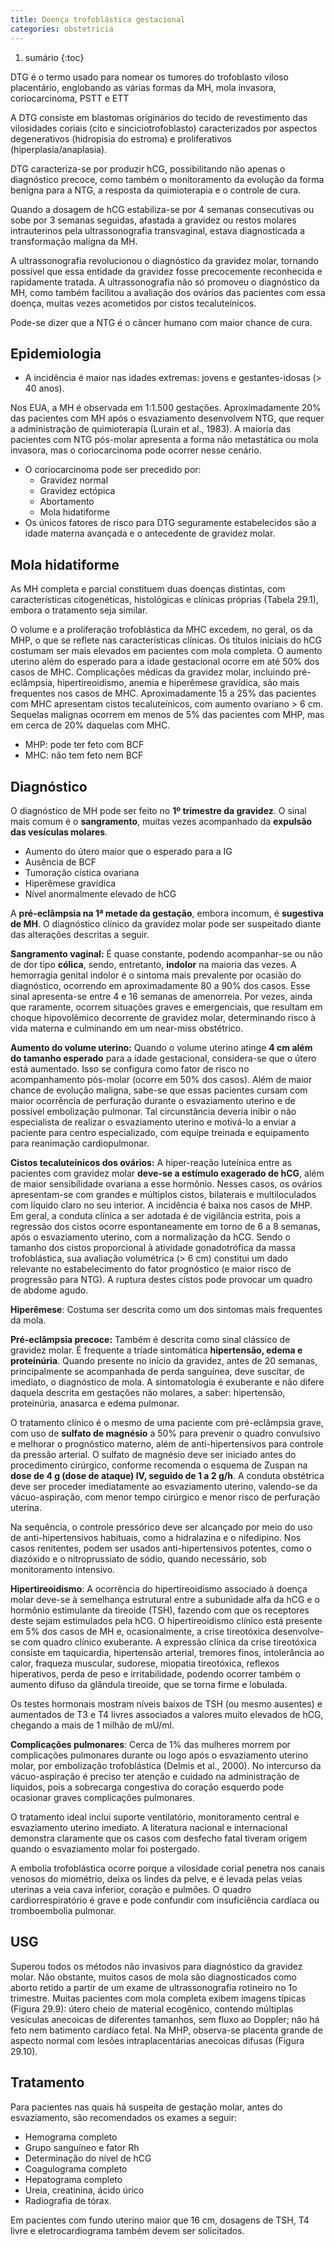 ```yaml
---
title: Doença trofoblástica gestacional
categories: obstetricia
---
```


1. sumário
{:toc}

DTG é o termo usado para nomear os tumores do trofoblasto viloso placentário, englobando as várias formas da MH, mola invasora, coriocarcinoma, PSTT e ETT

A DTG consiste em blastomas originários do tecido de revestimento das vilosidades coriais (cito e
sinciciotrofoblasto) caracterizados por aspectos degenerativos (hidropisia do estroma) e proliferativos
(hiperplasia/anaplasia).

DTG caracteriza-se por produzir hCG, possibilitando não apenas o diagnóstico precoce, como também o
monitoramento da evolução da forma benigna para a NTG, a resposta da quimioterapia e o controle de cura.

Quando a dosagem de hCG estabiliza-se por 4 semanas
consecutivas ou sobe por 3 semanas seguidas, afastada a gravidez ou restos molares intrauterinos pela
ultrassonografia transvaginal, estava diagnosticada a transformação maligna da MH.

A ultrassonografia revolucionou o diagnóstico da gravidez molar, tornando possível que essa
entidade da gravidez fosse precocemente reconhecida e rapidamente tratada. A ultrassonografia não só
promoveu o diagnóstico da MH, como também facilitou a avaliação dos ovários das pacientes com essa doença,
muitas vezes acometidos por cistos tecaluteínicos.

Pode-se dizer que a NTG é o câncer humano com maior chance
de cura.


## Epidemiologia

* A incidência é maior nas idades extremas: jovens e gestantes-idosas (>  40 anos).

Nos EUA, a MH é observada em 1:1.500 gestações. Aproximadamente 20% das pacientes com MH após o
esvaziamento desenvolvem NTG, que requer a administração de quimioterapia (Lurain et al., 1983). A maioria das
pacientes com NTG pós-molar apresenta a forma não metastática ou mola invasora, mas o coriocarcinoma pode
ocorrer nesse cenário.

  * O coriocarcinoma pode ser precedido por:
    * Gravidez normal
    * Gravidez ectópica
    * Abortamento
    * Mola hidatiforme
* Os únicos fatores de risco para DTG seguramente estabelecidos são a idade materna avançada e o antecedente de gravidez molar.

## Mola hidatiforme

As MH completa e parcial constituem duas doenças distintas, com características citogenéticas, histológicas e
clínicas próprias (Tabela 29.1), embora o tratamento seja similar.

O volume e a proliferação trofoblástica da MHC excedem, no geral, os da MHP, o que se reflete nas
características clínicas. Os títulos iniciais do hCG costumam ser mais elevados em pacientes com mola completa.
O aumento uterino além do esperado para a idade gestacional ocorre em até 50% dos casos de MHC.
Complicações médicas da gravidez molar, incluindo pré-eclâmpsia, hipertireoidismo, anemia e hiperêmese
gravídica, são mais frequentes nos casos de MHC. Aproximadamente 15 a 25% das pacientes com MHC
apresentam cistos tecaluteínicos, com aumento ovariano > 6 cm. Sequelas malignas ocorrem em menos de 5%
das pacientes com MHP, mas em cerca de 20% daquelas com MHC.

* MHP: pode ter feto com BCF
* MHC: não tem feto nem BCF

## Diagnóstico

O diagnóstico de MH pode ser feito no **1º trimestre da gravidez**. O sinal mais comum é o **sangramento**, muitas
vezes acompanhado da **expulsão das vesículas molares**.

* Aumento do útero maior que o esperado para a IG
* Ausência de BCF
* Tumoração cística ovariana
* Hiperêmese gravídica
* Nível anormalmente elevado de hCG

A **pré-eclâmpsia na 1ª metade da gestação**, embora incomum, é **sugestiva de MH**. O diagnóstico clínico da gravidez molar pode ser suspeitado diante das alterações descritas a seguir.


**Sangramento vaginal:** É quase constante, podendo acompanhar-se ou não de dor tipo **cólica**, sendo, entretanto, **indolor** na maioria
das vezes. A hemorragia genital indolor é o sintoma mais prevalente por ocasião do diagnóstico, ocorrendo em
aproximadamente 80 a 90% dos casos. Esse sinal apresenta-se entre 4 e 16 semanas de amenorreia. Por vezes, ainda que raramente, ocorrem situações graves e emergenciais, que resultam em choque
hipovolêmico decorrente de gravidez molar, determinando risco à vida materna e culminando em um near-miss
obstétrico.

**Aumento do volume uterino:**
Quando o volume uterino atinge **4 cm além do tamanho esperado** para a idade gestacional, considera-se que
o útero está aumentado. Isso se configura como fator de risco no acompanhamento pós-molar (ocorre em 50% dos casos). Além de maior chance de evolução maligna, sabe-se que essas pacientes cursam com maior ocorrência de perfuração durante o esvaziamento uterino e de possível embolização pulmonar.  Tal circunstância deveria inibir o não especialista de realizar o esvaziamento uterino e motivá-lo a enviar a paciente para centro especializado, com equipe treinada e equipamento para
reanimação cardiopulmonar.

**Cistos tecaluteínicos dos ovários:** A hiper-reação luteínica entre as pacientes com gravidez molar **deve-se a estímulo exagerado de hCG**, além
de maior sensibilidade ovariana a esse hormônio. Nesses casos, os ovários apresentam-se com grandes e
múltiplos cistos, bilaterais e multiloculados com líquido claro no seu interior. A incidência é baixa nos casos de MHP. Em geral, a conduta clínica a ser adotada é de vigilância estrita, pois a regressão
dos cistos ocorre espontaneamente em torno de 6 a 8 semanas, após o esvaziamento uterino, com a
normalização da hCG. Sendo o tamanho dos cistos proporcional à atividade gonadotrófica da massa trofoblástica, sua avaliação
volumétrica (> 6 cm) constitui um dado relevante no estabelecimento do fator prognóstico (e maior risco de progressão para NTG). A ruptura destes cistos pode provocar um quadro de abdome agudo.

**Hiperêmese**: Costuma ser descrita como um dos sintomas mais frequentes da mola.

**Pré-eclâmpsia precoce:** Também é descrita como sinal clássico de gravidez molar.  É
frequente a tríade sintomática **hipertensão, edema e proteinúria**. Quando presente no início da gravidez, antes de 20 semanas, principalmente se acompanhada de perda sanguínea, deve suscitar, de imediato, o diagnóstico de mola. A sintomatologia é exuberante e não difere daquela descrita em gestações
não molares, a saber: hipertensão, proteinúria, anasarca e edema pulmonar.

O tratamento clínico é o mesmo de uma paciente com pré-eclâmpsia grave, com uso de **sulfato de magnésio**
a 50% para prevenir o quadro convulsivo e melhorar o prognóstico materno, além de anti-hipertensivos para
controle da pressão arterial. O sulfato de magnésio deve ser iniciado antes do procedimento cirúrgico, conforme
recomenda o esquema de Zuspan na **dose de 4 g (dose de ataque) IV, seguido de 1 a 2 g/h**. A conduta obstétrica
deve ser proceder imediatamente ao esvaziamento uterino, valendo-se da vácuo-aspiração, com menor tempo
cirúrgico e menor risco de perfuração uterina.

Na sequência, o controle pressórico deve ser alcançado por meio
do uso de anti-hipertensivos habituais, como a hidralazina e o nifedipino. Nos casos renitentes, podem ser usados
anti-hipertensivos potentes, como o diazóxido e o nitroprussiato de sódio, quando necessário, sob monitoramento
intensivo.

**Hipertireoidismo**: A ocorrência do hipertireoidismo
associado à doença molar deve-se à semelhança estrutural entre a subunidade alfa da hCG e o hormônio estimulante da tireoide (TSH), fazendo com que os receptores deste sejam estimulados pela hCG. O hipertireoidismo clínico está presente em 5% dos casos de MH e, ocasionalmente, a
crise tireotóxica desenvolve-se com quadro clínico exuberante. A expressão clínica da crise tireotóxica consiste em taquicardia, hipertensão arterial, tremores finos,
intolerância ao calor, fraqueza muscular, sudorese, miopatia tireotóxica, reflexos hiperativos, perda de peso e
irritabilidade, podendo ocorrer também o aumento difuso da glândula tireoide, que se
torna firme e lobulada.

Os testes hormonais mostram níveis baixos de TSH (ou mesmo ausentes) e aumentados
de T3 e T4 livres associados a valores muito elevados de hCG, chegando a mais de 1 milhão de mU/ml.

**Complicações pulmonares**:
Cerca de 1% das mulheres morrem por complicações pulmonares durante ou logo após o esvaziamento uterino molar, por embolização trofoblástica (Delmis et al., 2000). No intercurso da vácuo-aspiração é preciso ter
atenção e cuidado na administração de líquidos, pois a sobrecarga congestiva do coração esquerdo pode
ocasionar graves complicações pulmonares.

O tratamento ideal inclui suporte ventilatório, monitoramento central e esvaziamento uterino imediato. A
literatura nacional e internacional demonstra claramente que os casos com desfecho fatal tiveram origem quando
o esvaziamento molar foi postergado.

A embolia trofoblástica ocorre porque a vilosidade corial penetra nos canais venosos do miométrio, deixa os
lindes da pelve, e é levada pelas veias uterinas a veia cava inferior, coração e pulmões. O quadro
cardiorrespiratório é grave e pode confundir com insuficiência cardíaca ou tromboembolia pulmonar.

## USG

Superou todos os métodos não invasivos para diagnóstico da gravidez molar. Não obstante, muitos casos de
mola são diagnosticados como aborto retido a partir de um exame de ultrassonografia rotineiro no 1o trimestre.
Muitas pacientes com mola completa exibem imagens típicas (Figura 29.9): útero cheio de material ecogênico,
contendo múltiplas vesículas anecoicas de diferentes tamanhos, sem fluxo ao Doppler; não há feto nem batimento
cardíaco fetal. Na MHP, observa-se placenta grande de aspecto normal com lesões intraplacentárias anecoicas
difusas (Figura 29.10).

## Tratamento

Para pacientes nas quais há suspeita de gestação molar, antes do esvaziamento, são recomendados os exames a seguir:

* Hemograma completo
* Grupo sanguíneo e fator Rh
* Determinação do nível de hCG
* Coagulograma completo
* Hepatograma completo
* Ureia, creatinina, ácido úrico
* Radiografia de tórax.


Em pacientes com fundo uterino maior que 16 cm, dosagens de TSH, T4 livre e eletrocardiograma também
devem ser solicitados.
